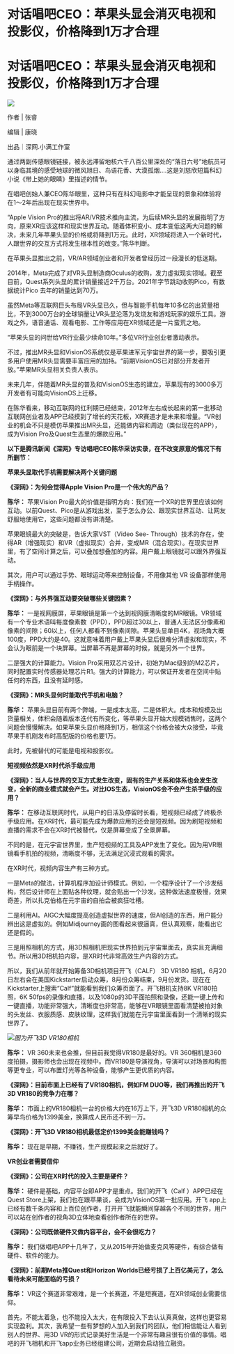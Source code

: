 # 对话唱吧CEO：苹果头显会消灭电视和投影仪，价格降到1万才合理

# 对话唱吧CEO：苹果头显会消灭电视和投影仪，价格降到1万才合理

![](https://inews.gtimg.com/news_bt/Ou49jfwzItdMIP8Dj7b-nKcHUdB7ruV3ZwKPn5_rhBQUIAA/1000)

作者 | 张睿

编辑 | 康晓

出品｜深网.小满工作室

通过两副传感眼镜链接，被永远滞留地核六千八百公里深处的“落日六号”地航员可以身临其境的感受地球的微风旭日、鸟语花香、大漠孤烟....这是刘慈欣短篇科幻小说《带上她的眼睛》里描述的情节。

在唱吧创始人兼CEO陈华眼里，这种只有在科幻电影中才能呈现的景象和体验将在1～2年后出现在现实世界中。

“Apple Vision
Pro的推出将AR/VR技术推向主流，为后续MR头显的发展指明了方向，原来XR应该这样和现实世界互动。随着体积变小、成本变低这两大问题的解决，未来几年苹果头显的价格或将降到1万元。此时，XR领域将进入一个新时代，人跟世界的交互方式将发生根本性的改变。”陈华判断。

在苹果头显推出之前，VR/AR领域创业者和开发者曾经历过一段漫长的低迷期。

2014年，Meta完成了对VR头显制造商Oculus的收购，发力虚拟现实领域。截至目前，Quest系列头显的累计销量接近2千万台。2021年字节跳动收购Pico，有数据统计Pico
去年的销量达到70万。

虽然Meta等互联网巨头布局VR头显已久，但与智能手机每年10多亿的出货量相比，不到3000万台的全球销量让VR头显沦落为发烧友和游戏玩家的娱乐工具。游戏之外，语音通话、观看电影、工作等应用在XR领域还是一片蛮荒之地。

“苹果头显的问世给VR行业最少续命10年。”多位VR行业创业者激动表示。

不过，推出MR头显和VisionOS系统仅是苹果进军元宇宙世界的第一步，要吸引更多用户使用MR头显需要丰富应用的加持。“前期VisionOS已对部分开发者开放。”苹果MR头显相关负责人表示。

未来几年，伴随着MR头显的普及和VisionOS生态的建立，苹果现有的3000多万开发者有可能向VisionOS上迁移。

在陈华看来，移动互联网的红利期已经结束，2012年左右成长起来的第一批移动互联网创业者及APP已经摸到了增长的天花板，XR赛道才是未来和增量。“VR创业的机会不只是模仿苹果推出MR头显，还能做内容和周边（类似现在的APP），成为Vision
Pro及Quest生态里的爆款应用。”

**以下是腾讯新闻《深网》专访唱吧CEO陈华采访实录，在不改变原意的情况下有所删节：**

**苹果头显取代手机需要解决两个关键问题**

**《深网》：为何会觉得Apple Vision Pro是一个伟大的产品？**

**陈华：** 苹果Vision
Pro最大的价值是指明方向：我们在一个XR的世界里应该如何互动。以前Quest、Pico是从游戏出发，至于怎么办公、跟现实世界互动、让网友舒服地使用它，这些问题都没有讲清楚。

苹果眼镜最大的突破是，告诉大家VST（Video See-
Through）技术的存在，使得AR（增强现实）和VR（虚拟现实）合并，变成MR（混合现实）。在现实世界里，有了空间计算之后，可以叠加想叠加的内容。用户戴上眼镜就可以跟外界强互动。

其次，用户可以通过手势、眼球运动等来控制设备，不用像其他 VR 设备那样使用手柄操作。

**《深网》：与外界强互动要突破哪些关键因素？**

**陈华：**
一是视网膜屏，苹果眼镜是第一个达到视网膜清晰度的MR眼镜。VR领域有一个专业术语叫每度像素数（PPD），PPD超过30以上，普通人无法区分像素和像素的间隙；60以上，任何人都看不到像素间隙。苹果头显单目4K，视场角大概100度，PPD大约是40。这就意味着用户戴上苹果头显后很难分清虚拟和现实，不会认为眼前是一个块屏幕。当屏幕不再是屏幕的时候，就是另外一个世界。

二是强大的计算能力。Vision
Pro采用双芯片设计，初始为Mac级别的M2芯片，同时配置实时传感器处理芯片R1。强大的计算能力，可以保证开发者在空间中贴任何的东西，且没有延时感。

**《深网》：MR头显何时能取代手机和电脑？**

**陈华：**
苹果头显目前有两个弊端，一是成本太高，二是体积大。成本和规模及出货量相关，体积会随着版本迭代有所变化，等苹果头显开始大规模销售时，这两个问题会慢慢解决。如果苹果头显价格降到1万，相信这个价格会被大众接受，毕竟苹果手机刚发布时高配版的价格也要1万。

此时，先被替代的可能是电视和投影仪。

**短视频依然是XR时代杀手级应用**

**《深网》：当人与世界的交互方式发生改变，固有的生产关系和体系也会发生改变，全新的商业模式就会产生。对比IOS生态，VisionOS会不会产生杀手级的应用？**

**陈华：**
在移动互联网时代，从用户的日活及停留时长看，短视频已经成了终极杀手级应用。在XR时代，最可能先成为爆款应用的还会是短视频。因为刷短视频和直播的需求不会在XR时代被替代，仅是屏幕变成了全景屏幕。

不同的是，在元宇宙世界里，生产短视频的工具及APP发生了变化。因为用VR眼镜看手机拍的视频，清晰度不够，无法满足沉浸式观看的需求。

在XR时代，视频内容生产有三种方式。

一是Meta的做法，计算机程序加设计师模式。例如，一个程序设计了一个沙发结构，然后设计师在上面贴各种纹理，就会贴出一个沙发。这种做法速度极慢，效果奇差，所以扎克伯格在元宇宙的自拍会被疯狂吐槽。

二是利用AI。AIGC大幅度提高创造虚拟世界的速度，但AI创造的东西，用户能分辨出这是虚拟的。例如Midjourney画的图看起来很逼真，但认真观察，能看出它还是假的。

三是用照相机的方式，用3D照相机把现实世界拍到元宇宙里面去，真实且充满细节。所以用3D相机拍内容，是XR时代非常高效生产内容的方式。

所以，我们从前年就开始筹备3D相机项目开飞（CALF） 3D VR180
相机，6月20日左右会在美国Kickstarter启动众筹，8月份众筹结束，9月份发货。现在在Kickstarter上搜索“Calf”就能看到我们众筹页面了。开飞相机支持8K
VR180拍照，6K
50fps的录像和直播，以及1080p的3D平面拍照和录像，还能一键上传和一键直播，功能非常强大，清晰度也非常高，能够在VR眼镜里面看清楚被拍对象的头发丝、衣服质感、皮肤纹理，这样我们就能在元宇宙里面看到一个清晰的现实世界了。

![](https://inews.gtimg.com/news_bt/O1H2D4GjkdncOFzOrGb7aJ2E4ic6MuTtUnAUAfiVbDsEUAA/1000)_图为开飞3D
VR180相机_

**陈华：** VR 360未来也会推，但目前我觉得VR180是最好的。VR
360相机是360度拍摄，摄影师也会出现在视频中。而VR180是导演视角，导演可以对场景和构图等更专业，可以布置灯光等各种设备，能够产生更优质的内容。

**《深网》：目前市面上已经有了VR180相机，例如FM DUO等，我们再推出的开飞3D VR180的竞争力在哪？**

**陈华：** 市面上的VR180相机一台的价格大约在16万上下，开飞3D VR180相机的众筹早鸟价格为1399美金，换算成人民币还不到一万。

**《深网》：开飞3D VR180相机最低定价1399美金能赚钱吗？**

**陈华：** 现在是早期，不赚钱，生产规模起来之后就好了。

**VR创业者需要信仰**

**《深网》：公司在XR时代的投入主要是硬件？**

**陈华：** 硬件是基础，内容平台即APP才是重点。我们的开飞（Calf ）APP已经在Quest
Store上架，我们也在跟苹果谈，会成为VisionOS第一批应用。开飞
app上已经有数千条内容和上百位创作者，打开开飞就能瞬间穿越各个不同的世界，用户可以站在创作者的视角3D立体地查看创作者所在的世界。

**《深网》：公司既做硬件又做内容平台，会不会很吃力？**

**陈华：** 我们做唱吧APP十几年了，又从2015年开始做麦克风等硬件，有综合做有硬件、软件的能力。

**《深网》：前期Meta推Quest和Horizon Worlds已经亏损了上百亿美元了，怎么看待未来可能面临的亏损？**

**陈华：** VR这个赛道非常艰难，是一个长赛道，不是短赛道，在XR领域创业需要信仰。

首先，不能太着急，也不能投入太大，在有限投入下去认认真真做，这样也更容易实现盈利。其次，我希望一些有梦想的人加入到我们的团队，他们相信能让人看到别人的世界、用3D
VR的形式记录美好生活是一个非常有趣且很有价值的事情。唱吧的开飞相机和开飞app业务已经组建公司，近期会启动独立融资。

